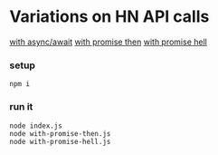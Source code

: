 
# Variations on HN API calls

[with async/await](./index.js)
[with promise then](./with-promise-then.js)
[with promise hell](./with-promise-hell.js)


### setup

```
npm i
```

### run it
```
node index.js
node with-promise-then.js
node with-promise-hell.js
```
